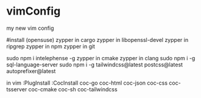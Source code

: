 # vimConfig
my new vim config

#install (opensuse)
zypper in cargo
zypper in libopenssl-devel
zypper in ripgrep
zypper in npm
zypper in git

sudo npm i intelephense -g
zypper in cmake
zypper in clang
sudo npm i -g sql-language-server
sudo npm i -g tailwindcss@latest postcss@latest autoprefixer@latest


in vim
:PlugInstall
:CocInstall coc-go coc-html coc-json coc-css coc-tsserver coc-cmake coc-sh coc-tailwindcss
